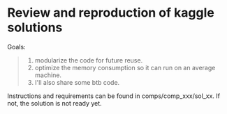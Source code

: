 # Review and reproduction of kaggle solutions 

Goals:
>1. modularize the code for future reuse.
>2. optimize the memory consumption so it can run on an average machine.
>3. I'll also share some btb code.

Instructions and requirements can be found in comps/comp_xxx/sol_xx. If not, the solution is not ready yet.

